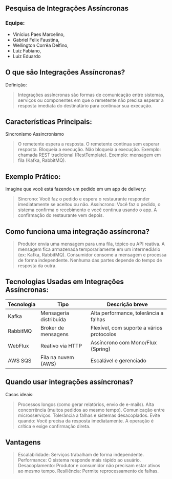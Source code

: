 ## Pesquisa de Integrações Assíncronas
### Equipe: 
- Vinícius Paes Marcelino,
- Gabriel Felix Faustina,
- Wellington Corrêa Delfino,
- Luiz Fabiano,
- Luiz Eduardo

## O que são Integrações Assíncronas?
Definição:
> Integrações assíncronas são formas de comunicação entre sistemas, serviços ou componentes em que o remetente não precisa esperar a resposta imediata do destinatário para continuar sua execução.

## Características Principais:
Sincronismo	Assincronismo
> O remetente espera a resposta.	O remetente continua sem esperar resposta.
> Bloqueia a execução.	Não bloqueia a execução.
> Exemplo: chamada REST tradicional (RestTemplate).	Exemplo: mensagem em fila (Kafka, RabbitMQ).

## Exemplo Prático:
Imagine que você está fazendo um pedido em um app de delivery:
> Sincrono: Você faz o pedido e espera o restaurante responder imediatamente se aceitou ou não.
> Assíncrono: Você faz o pedido, o sistema confirma o recebimento e você continua usando o app. A confirmação do restaurante vem depois.

## Como funciona uma integração assíncrona?
> Produtor envia uma mensagem para uma fila, tópico ou API reativa.
> A mensagem fica armazenada temporariamente em um intermediário (ex: Kafka, RabbitMQ).
> Consumidor consome a mensagem e processa de forma independente.
> Nenhuma das partes depende do tempo de resposta da outra.

## Tecnologias Usadas em Integrações Assíncronas:
| Tecnologia |	Tipo |	Descrição breve |
|-------|------------------------|---------------------------------------|
| Kafka |	Mensageria distribuída | Alta performance, tolerância a falhas |
| RabbitMQ | Broker de mensagens |	Flexível, com suporte a vários protocolos |
| WebFlux |	Reativo via HTTP | Assíncrono com Mono/Flux (Spring) |
| AWS SQS |	Fila na nuvem (AWS)	| Escalável e gerenciado |

## Quando usar integrações assíncronas?
Casos ideais:
> Processos longos (como gerar relatórios, envio de e-mails).
> Alta concorrência (muitos pedidos ao mesmo tempo).
> Comunicação entre microsserviços.
> Tolerância a falhas e sistemas desacoplados.
Evite quando:
> Você precisa da resposta imediatamente.
> A operação é crítica e exige confirmação direta.

## Vantagens
> Escalabilidade: Serviços trabalham de forma independente.
> Performance: O sistema responde mais rápido ao usuário.
> Desacoplamento: Produtor e consumidor não precisam estar ativos ao mesmo tempo.
> Resiliência: Permite reprocessamento de falhas.
